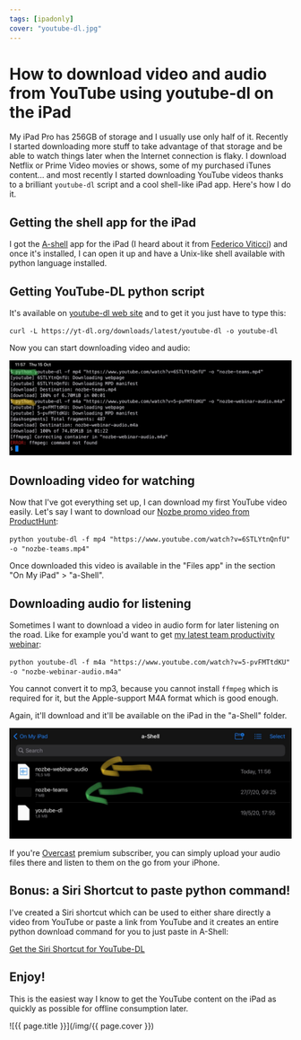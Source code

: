 ```yaml
---
tags: [ipadonly]
cover: "youtube-dl.jpg"
---
```


# How to download video and audio from YouTube using youtube-dl on the iPad

My iPad Pro has 256GB of storage and I usually use only half of it. Recently I started downloading more stuff to take advantage of that storage and be able to watch things later when the Internet connection is flaky. I download Netflix or Prime Video movies or shows, some of my purchased iTunes content... and most recently I started downloading YouTube videos thanks to a brilliant `youtube-dl` script and a cool shell-like iPad app. Here's how I do it.

<!--More-->

## Getting the shell app for the iPad

I got the [A-shell](https://apps.apple.com/us/app/a-shell/id1473805438) app for the iPad (I heard about it from [Federico Viticci](https://appstories.net/episodes/160/)) and once it's installed, I can open it up and have a Unix-like shell available with python language installed.

## Getting YouTube-DL python script

It's available on [youtube-dl web site](https://yt-dl.org) and to get it you just have to type this:

`curl -L https://yt-dl.org/downloads/latest/youtube-dl -o youtube-dl`

Now you can start downloading video and audio:

![{{ page.title }} 2](/img/youtube-dl-2.jpg)

## Downloading video for watching

Now that I've got everything set up, I can download my first YouTube video easily. Let's say I want to download our [Nozbe promo video from ProductHunt](/producthunt):

`python youtube-dl -f mp4 "https://www.youtube.com/watch?v=6STLYtnQnfU" -o "nozbe-teams.mp4"`

Once downloaded this video is available in the "Files app" in the section "On My iPad" > "a-Shell".

## Downloading audio for listening

Sometimes I want to download a video in audio form for later listening on the road. Like for example you'd want to get [my latest team productivity webinar](/differently/):

`python youtube-dl -f m4a "https://www.youtube.com/watch?v=5-pvFMTtdKU" -o "nozbe-webinar-audio.m4a"`

You cannot convert it to mp3, because you cannot install `ffmpeg` which is required for it, but the Apple-support M4A format which is good enough.

Again, it'll download and it'll be available on the iPad in the "a-Shell" folder.

![{{ page.title }} 3](/img/youtube-dl-3.jpg)

If you're [Overcast](https://overcast.fm) premium subscriber,  you can simply upload your audio files there and listen to them on the go from your iPhone.

## Bonus: a Siri Shortcut to paste python command!

I've created a Siri shortcut which can be used to either share directly a video from YouTube or paste a link from YouTube and it creates an entire python download command for you to just paste in A-Shell:

[Get the Siri Shortcut for YouTube-DL](https://www.icloud.com/shortcuts/b4ad24aaaa42430b9a4bc9f607a71fdd)

## Enjoy!

This is the easiest way I know to get the YouTube content on the iPad as quickly as possible for offline consumption later.

![{{ page.title }}](/img/{{ page.cover }})

[n]: https://michael.gratis/nozbe